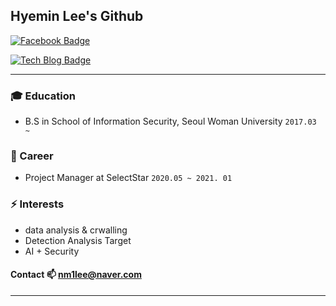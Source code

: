 ## Hyemin Lee's Github


[![Facebook Badge](https://img.shields.io/badge/facebook-1877f2?style=flat-square&logo=facebook&logoColor=white&link=https://https://www.facebook.com/soyoung.cho.543/)](https://www.facebook.com/profile.php?id=100012614885524)

[![Tech Blog Badge](http://img.shields.io/badge/-Tech%20blog-black?style=flat-square&logo=github&link=https://blog.naver.com/wazoskee)](https://blog.naver.com/nm1lee)

- - -

### :mortar_board: Education
- B.S in School of Information Security, Seoul Woman University  `2017.03 ~ `

### 🔭 Career
- Project Manager at SelectStar ```2020.05 ~ 2021. 01```

### ⚡ Interests
- data analysis & crwalling
- Detection Analysis Target
- AI + Security

#### Contact 📫 nm1lee@naver.com


- - -
